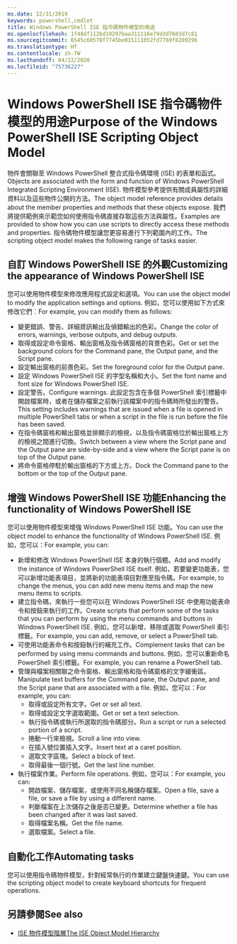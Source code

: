 ```yaml
---
ms.date: 12/31/2019
keywords: powershell,cmdlet
title: Windows PowerShell ISE 指令碼物件模型的用途
ms.openlocfilehash: 1f48df112bd19297baa311116e79d3d7603d7c81
ms.sourcegitcommit: 6545c60578f7745be015111052fd7769f8289296
ms.translationtype: HT
ms.contentlocale: zh-TW
ms.lasthandoff: 04/22/2020
ms.locfileid: "75736227"
---
```

# <a name="purpose-of-the-windows-powershell-ise-scripting-object-model"></a><span data-ttu-id="4339f-103">Windows PowerShell ISE 指令碼物件模型的用途</span><span class="sxs-lookup"><span data-stu-id="4339f-103">Purpose of the Windows PowerShell ISE Scripting Object Model</span></span>

<span data-ttu-id="4339f-104">物件會關聯至 Windows PowerShell 整合式指令碼環境 (ISE) 的表單和函式。</span><span class="sxs-lookup"><span data-stu-id="4339f-104">Objects are associated with the form and function of Windows PowerShell Integrated Scripting Environment (ISE).</span></span> <span data-ttu-id="4339f-105">物件模型參考提供有關成員屬性的詳細資料以及這些物件公開的方法。</span><span class="sxs-lookup"><span data-stu-id="4339f-105">The object model reference provides details about the member properties and methods that these objects expose.</span></span> <span data-ttu-id="4339f-106">我們將提供範例來示範您如何使用指令碼直接存取這些方法與屬性。</span><span class="sxs-lookup"><span data-stu-id="4339f-106">Examples are provided to show how you can use scripts to directly access these methods and properties.</span></span> <span data-ttu-id="4339f-107">指令碼物件模型讓您更容易進行下列範圍內的工作。</span><span class="sxs-lookup"><span data-stu-id="4339f-107">The scripting object model makes the following range of tasks easier.</span></span>

## <a name="customizing-the-appearance-of-windows-powershell-ise"></a><span data-ttu-id="4339f-108">自訂 Windows PowerShell ISE 的外觀</span><span class="sxs-lookup"><span data-stu-id="4339f-108">Customizing the appearance of Windows PowerShell ISE</span></span>

<span data-ttu-id="4339f-109">您可以使用物件模型來修改應用程式設定和選項。</span><span class="sxs-lookup"><span data-stu-id="4339f-109">You can use the object model to modify the application settings and options.</span></span> <span data-ttu-id="4339f-110">例如，您可以使用如下方式來修改它們︰</span><span class="sxs-lookup"><span data-stu-id="4339f-110">For example, you can modify them as follows:</span></span>

- <span data-ttu-id="4339f-111">變更錯誤、警告、詳細資訊輸出及偵錯輸出的色彩。</span><span class="sxs-lookup"><span data-stu-id="4339f-111">Change the color of errors, warnings, verbose outputs, and debug outputs.</span></span>
- <span data-ttu-id="4339f-112">取得或設定命令窗格、輸出窗格及指令碼窗格的背景色彩。</span><span class="sxs-lookup"><span data-stu-id="4339f-112">Get or set the background colors for the Command pane, the Output pane, and the Script pane.</span></span>
- <span data-ttu-id="4339f-113">設定輸出窗格的前景色彩。</span><span class="sxs-lookup"><span data-stu-id="4339f-113">Set the foreground color for the Output pane.</span></span>
- <span data-ttu-id="4339f-114">設定 Windows PowerShell ISE 的字型名稱和大小。</span><span class="sxs-lookup"><span data-stu-id="4339f-114">Set the font name and font size for Windows PowerShell ISE.</span></span>
- <span data-ttu-id="4339f-115">設定警告。</span><span class="sxs-lookup"><span data-stu-id="4339f-115">Configure warnings.</span></span> <span data-ttu-id="4339f-116">此設定包含在多個 PowerShell 索引標籤中開啟檔案時，或者在儲存檔案之前執行該檔案中的指令碼時所發出的警告。</span><span class="sxs-lookup"><span data-stu-id="4339f-116">This setting includes warnings that are issued when a file is opened in multiple PowerShell tabs or when a script in the file is run before the file has been saved.</span></span>
- <span data-ttu-id="4339f-117">在指令碼窗格和輸出窗格並排顯示的檢視，以及指令碼窗格位於輸出窗格上方的檢視之間進行切換。</span><span class="sxs-lookup"><span data-stu-id="4339f-117">Switch between a view where the Script pane and the Output pane are side-by-side and a view where the Script pane is on top of the Output pane.</span></span>
- <span data-ttu-id="4339f-118">將命令窗格停駐於輸出窗格的下方或上方。</span><span class="sxs-lookup"><span data-stu-id="4339f-118">Dock the Command pane to the bottom or the top of the Output pane.</span></span>

## <a name="enhancing-the-functionality-of-windows-powershell-ise"></a><span data-ttu-id="4339f-119">增強 Windows PowerShell ISE 功能</span><span class="sxs-lookup"><span data-stu-id="4339f-119">Enhancing the functionality of Windows PowerShell ISE</span></span>

<span data-ttu-id="4339f-120">您可以使用物件模型來增強 Windows PowerShell ISE 功能。</span><span class="sxs-lookup"><span data-stu-id="4339f-120">You can use the object model to enhance the functionality of Windows PowerShell ISE.</span></span> <span data-ttu-id="4339f-121">例如，您可以：</span><span class="sxs-lookup"><span data-stu-id="4339f-121">For example, you can:</span></span>

- <span data-ttu-id="4339f-122">新增和修改 Windows PowerShell ISE 本身的執行個體。</span><span class="sxs-lookup"><span data-stu-id="4339f-122">Add and modify the instance of Windows PowerShell ISE itself.</span></span> <span data-ttu-id="4339f-123">例如，若要變更功能表，您可以新增功能表項目，並將新的功能表項目對應至指令碼。</span><span class="sxs-lookup"><span data-stu-id="4339f-123">For example, to change the menus, you can add new menu items and map the new menu items to scripts.</span></span>
- <span data-ttu-id="4339f-124">建立指令碼，來執行一些您可以在 Windows PowerShell ISE 中使用功能表命令和按鈕來執行的工作。</span><span class="sxs-lookup"><span data-stu-id="4339f-124">Create scripts that perform some of the tasks that you can perform by using the menu commands and buttons in Windows PowerShell ISE.</span></span> <span data-ttu-id="4339f-125">例如，您可以新增、移除或選取 PowerShell 索引標籤。</span><span class="sxs-lookup"><span data-stu-id="4339f-125">For example, you can add, remove, or select a PowerShell tab.</span></span>
- <span data-ttu-id="4339f-126">可使用功能表命令和按鈕執行的補充工作。</span><span class="sxs-lookup"><span data-stu-id="4339f-126">Complement tasks that can be performed by using menu commands and buttons.</span></span> <span data-ttu-id="4339f-127">例如，您可以重新命名 PowerShell 索引標籤。</span><span class="sxs-lookup"><span data-stu-id="4339f-127">For example, you can rename a PowerShell tab.</span></span>
- <span data-ttu-id="4339f-128">管理與檔案相關聯之命令窗格、輸出窗格和指令碼窗格的文字緩衝區。</span><span class="sxs-lookup"><span data-stu-id="4339f-128">Manipulate text buffers for the Command pane, the Output pane, and the Script pane that are associated with a file.</span></span> <span data-ttu-id="4339f-129">例如，您可以：</span><span class="sxs-lookup"><span data-stu-id="4339f-129">For example, you can:</span></span>
  - <span data-ttu-id="4339f-130">取得或設定所有文字。</span><span class="sxs-lookup"><span data-stu-id="4339f-130">Get or set all text.</span></span>
  - <span data-ttu-id="4339f-131">取得或設定文字選取範圍。</span><span class="sxs-lookup"><span data-stu-id="4339f-131">Get or set a text selection.</span></span>
  - <span data-ttu-id="4339f-132">執行指令碼或執行所選取的指令碼部分。</span><span class="sxs-lookup"><span data-stu-id="4339f-132">Run a script or run a selected portion of a script.</span></span>
  - <span data-ttu-id="4339f-133">捲動一行來檢視。</span><span class="sxs-lookup"><span data-stu-id="4339f-133">Scroll a line into view.</span></span>
  - <span data-ttu-id="4339f-134">在插入號位置插入文字。</span><span class="sxs-lookup"><span data-stu-id="4339f-134">Insert text at a caret position.</span></span>
  - <span data-ttu-id="4339f-135">選取文字區塊。</span><span class="sxs-lookup"><span data-stu-id="4339f-135">Select a block of text.</span></span>
  - <span data-ttu-id="4339f-136">取得最後一個行號。</span><span class="sxs-lookup"><span data-stu-id="4339f-136">Get the last line number.</span></span>
- <span data-ttu-id="4339f-137">執行檔案作業。</span><span class="sxs-lookup"><span data-stu-id="4339f-137">Perform file operations.</span></span> <span data-ttu-id="4339f-138">例如，您可以：</span><span class="sxs-lookup"><span data-stu-id="4339f-138">For example, you can:</span></span>
  - <span data-ttu-id="4339f-139">開啟檔案、儲存檔案，或使用不同名稱儲存檔案。</span><span class="sxs-lookup"><span data-stu-id="4339f-139">Open a file, save a file, or save a file by using a different name.</span></span>
  - <span data-ttu-id="4339f-140">判斷檔案在上次儲存之後是否已變更。</span><span class="sxs-lookup"><span data-stu-id="4339f-140">Determine whether a file has been changed after it was last saved.</span></span>
  - <span data-ttu-id="4339f-141">取得檔案名稱。</span><span class="sxs-lookup"><span data-stu-id="4339f-141">Get the file name.</span></span>
  - <span data-ttu-id="4339f-142">選取檔案。</span><span class="sxs-lookup"><span data-stu-id="4339f-142">Select a file.</span></span>

## <a name="automating-tasks"></a><span data-ttu-id="4339f-143">自動化工作</span><span class="sxs-lookup"><span data-stu-id="4339f-143">Automating tasks</span></span>

<span data-ttu-id="4339f-144">您可以使用指令碼物件模型，針對經常執行的作業建立鍵盤快速鍵。</span><span class="sxs-lookup"><span data-stu-id="4339f-144">You can use the scripting object model to create keyboard shortcuts for frequent operations.</span></span>

## <a name="see-also"></a><span data-ttu-id="4339f-145">另請參閱</span><span class="sxs-lookup"><span data-stu-id="4339f-145">See also</span></span>

- [<span data-ttu-id="4339f-146">ISE 物件模型階層</span><span class="sxs-lookup"><span data-stu-id="4339f-146">The ISE Object Model Hierarchy</span></span>](The-ISE-Object-Model-Hierarchy.md)
